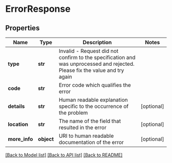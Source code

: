 # ErrorResponse

## Properties
Name | Type | Description | Notes
------------ | ------------- | ------------- | -------------
**type** | **str** | Invalid - Request did not confirm to the specification and was unprocessed and rejected. Please fix the value and try again | 
**code** | **str** | Error code which qualifies the error | 
**details** | **str** | Human readable explanation specific to the occurrence of the problem | [optional] 
**location** | **str** | The name of the field that resulted in the error | [optional] 
**more_info** | **object** | URI to human readable documentation of the error | [optional] 

[[Back to Model list]](../README.md#documentation-for-models) [[Back to API list]](../README.md#documentation-for-api-endpoints) [[Back to README]](../README.md)

